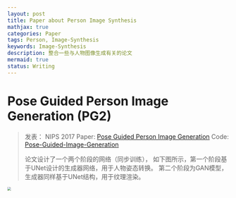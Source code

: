 ```yaml
---
layout: post
title: Paper about Person Image Synthesis
mathjax: true
categories: Paper
tags: Person, Image-Synthesis
keywords: Image-Synthesis
description: 整合一些与人物图像生成有关的论文
mermaid: true
status: Writing
---
```


# Pose Guided Person Image Generation (PG2)

> 发表：  NIPS 2017
> Paper: [Pose Guided Person Image Generation](https://arxiv.org/abs/1705.09368)
> Code: [Pose-Guided-Image-Generation](https://github.com/harshitbansal05/Pose-Guided-Image-Generation)
> 
> 论文设计了一个两个阶段的网络（同步训练）， 如下图所示，第一个阶段基于UNet设计的生成器网络，用于人物姿态转换。 第二个阶段为GAN模型，生成器同样基于UNet结构，用于纹理渲染。 

<img src="https://raw.githubusercontent.com/huangtao36/huangtao36.github.io/master/_posts/2019-02-27-PaperSummary/HumanImageSynthesis/pg2_networks.png" style="zoom:50%" /> 

